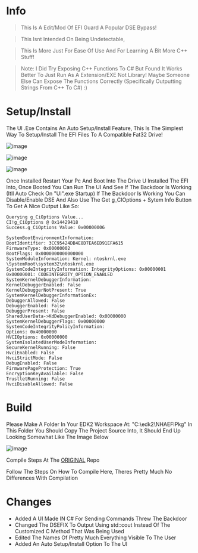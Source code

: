 # Info
> This Is A Edit/Mod Of EFI Guard A Popular DSE Bypass!

> This Isnt Intended On Being Undetectable, 

> This Is More Just For Ease Of Use And For Learning A Bit More C++ Stuff!

> Note: I Did Try Exposing C++ Functions To C# But Found It Works Better To Just Run As A Extension/EXE Not Library!
Maybe Someone Else Can Expose The Functions Correctly (Specifically Outputting Strings From C++ To C#) :)

# Setup/Install
The UI .Exe Contains An Auto Setup/Install Feature,
This Is The Simplest Way To Setup/Install The EFI Files To A Compatible Fat32 Drive!

![image](https://github.com/dr-NHA/NHA_EfiGuard/assets/56168811/7b95306b-83aa-4723-ad75-955a8a782c12)

![image](https://github.com/dr-NHA/NHA_EfiGuard/assets/56168811/e88a6878-ffcb-431d-aa9f-f6c960112a95)

![image](https://github.com/dr-NHA/NHA_EfiGuard/assets/56168811/d3bf18f7-4aea-457b-8583-25f732eccd8b)

Once Installed Restart Your Pc And Boot Into The Drive U Installed The EFI Into,
Once Booted You Can Run The UI And See If The Backdoor Is Working (Itll Auto Check On "UI".exe Startup)
If The Backdoor Is Working You Can Disable/Enable DSE And Also Use The Get g_CIOptions + Sytem Info Button To Get A Nice Output Like So:

```
Querying g_CiOptions Value...
CI!g_CiOptions @ 0x14429418
Success.g_CiOptions Value: 0x00000006

SystemBootEnvironmentInformation:
BootIdentifier: 3CC95424DB4E8D7EA6ED91EFA615
FirmwareType: 0x00000002
BootFlags: 0x0000000000000000
SystemModuleInformation: Kernel: ntoskrnl.exe
\SystemRoot\system32\ntoskrnl.exe
SystemCodeIntegrityInformation: IntegrityOptions: 0x00000001
0x00000001: CODEINTEGRITY_OPTION_ENABLED
SystemKernelDebuggerInformation:
KernelDebuggerEnabled: False
KernelDebuggerNotPresent: True
SystemKernelDebuggerInformationEx:
DebuggerAllowed: False
DebuggerEnabled: False
DebuggerPresent: False
SharedUserData->KdDebuggerEnabled: 0x00000000
SystemKernelDebuggerFlags: 0x00000000
SystemCodeIntegrityPolicyInformation:
Options: 0x40000000
HVCIOptions: 0x00000000
SystemIsolatedUserModeInformation:
SecureKernelRunning: False
HvciEnabled: False
HvciStrictMode: False
DebugEnabled: False
FirmwarePageProtection: True
EncryptionKeyAvailable: False
TrustletRunning: False
HvciDisableAllowed: False
```

# Build
Please Make A Folder In Your EDK2 Workspace At:
"C:\edk2\NHAEFIPkg"
 In This Folder You Should Copy The Project Source Into,
 It Should End Up Looking Somewhat Like The Image Below
 
![image](https://github.com/dr-NHA/NHA_EfiGuard/assets/56168811/17a2a30e-3193-4a3a-86a4-6e24981e1375)

Compile Steps At The [ORIGINAL](https://github.com/Mattiwatti/EfiGuard) Repo

Follow The Steps On How To Compile Here,
Theres Pretty Much No Differences With Compilation

# Changes
* Added A UI Made IN C# For Sending Commands Threw The Backdoor
* Changed The DSEFIX To Output Using std::cout Instead Of The Customized C Method That Was Being Used
* Edited The Names Of Pretty Much Everything Visible To The User
* Added An Auto Setup/Install Option To The UI
